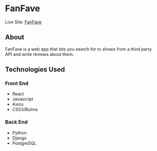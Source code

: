 # FanFave
Live Site: [FanFave](https://morning-island-58610.herokuapp.com/)

## About
FanFave is a web app that lets you search for tv shows from a third party API and write reviews about them.

## Technologies Used

### Front End
  - React
  - Javascript
  - Axios
  - CSS3/Bulma

### Back End
  - Python
  - Django
  - PostgreSQL

